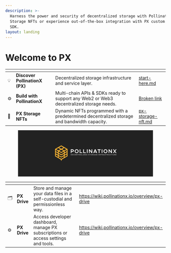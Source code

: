 ```yaml
---
description: >-
  Harness the power and security of decentralized storage with PollinationX (PX)
  Storage NFTs or experience out-of-the-box integration with PX custom APIs &
  SDK.
layout: landing
---
```


# Welcome to PX

<table data-view="cards"><thead><tr><th></th><th></th><th></th><th data-hidden data-card-target data-type="content-ref"></th></tr></thead><tbody><tr><td>💡</td><td><strong>Discover PollinationX (PX)</strong></td><td>Decentralized storage infrastructure and service layer.</td><td><a href="introduction/start-here.md">start-here.md</a></td></tr><tr><td>⚙️</td><td><strong>Build with PollinationX</strong></td><td>Multi-chain APIs &#x26; SDKs ready to support any Web2 or Web3 decentralized storage needs.</td><td><a href="broken-reference">Broken link</a></td></tr><tr><td>💾</td><td><strong>PX Storage NFTs</strong></td><td>Dynamic NFTs programmed with a predetermined decentralized storage and bandwidth capacity.</td><td><a href="overview/px-storage-nft.md">px-storage-nft.md</a></td></tr></tbody></table>

<figure><img src=".gitbook/assets/wiki-banner.png" alt=""><figcaption></figcaption></figure>

<table data-view="cards"><thead><tr><th></th><th></th><th></th><th data-hidden data-card-target data-type="content-ref"></th></tr></thead><tbody><tr><td>🗂️ </td><td><strong>PX Drive</strong></td><td>Store and manage your data files in a self-custodial and permissionless way.</td><td><a href="https://wiki.pollinationx.io/overview/px-drive">https://wiki.pollinationx.io/overview/px-drive</a></td></tr><tr><td>⚙️</td><td><strong>PX Drive</strong></td><td>Access developer dashboard,  manage PX subscriptions or access settings and tools.</td><td><a href="https://wiki.pollinationx.io/overview/px-drive">https://wiki.pollinationx.io/overview/px-drive</a></td></tr></tbody></table>
